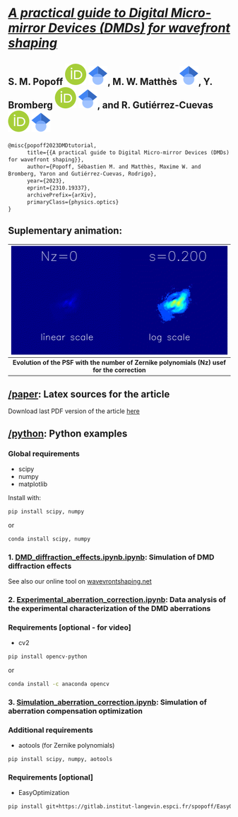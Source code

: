 # [_A practical guide to Digital Micro-mirror Devices (DMDs) for wavefront shaping_](https://arxiv.org/abs/XXXX)

<!-- [![DOI](https://zenodo.org/badge/DOI/10.48550/arXiv.2310.19337.svg)](https://doi.org/10.48550/arXiv.2310.19337) -->

## **S. M. Popoff [![](./ressources/logos//orcid.svg)](https://orcid.org/0000-0002-7199-9814) [![](./ressources/logos/gscholar.svg)](https://scholar.google.com/citations?user=2OuzjokAAAAJ), M. W. Matthès [![](./ressources/logos/gscholar.svg)](https://scholar.google.com/citations?user=daSSCjUAAAAJ), Y. Bromberg [![](./ressources/logos//orcid.svg)](https://orcid.org/0000-0003-2565-7394) [![](./ressources/logos/gscholar.svg)](https://scholar.google.com/citations?user=S5znnzoAAAAJ), and R. Gutiérrez-Cuevas [![](./ressources/logos/orcid.svg)](https://orcid.org/0000-0002-3451-6684) [![](./ressources/logos/gscholar.svg)](https://scholar.google.com/citations?user=7BSmVYkAAAAJ)**

```
@misc{popoff2023DMDtutorial,
      title={{A practical guide to Digital Micro-mirror Devices (DMDs) for wavefront shaping}},
      author={Popoff, Sébastien M. and Matthès, Maxime W. and Bromberg, Yaron and Gutiérrez-Cuevas, Rodrigo},
      year={2023},
      eprint={2310.19337},
      archivePrefix={arXiv},
      primaryClass={physics.optics}
}
```

## Suplementary animation:

|                       ![video](./python/movie_evol_n_zernike_psf.gif)                        |
| :------------------------------------------------------------------------------------------: |
| **Evolution of the PSF with the number of Zernike polynomials (Nz) usef for the correction** |

## [/paper](paper/): Latex sources for the article

Download last PDF version of the article [here](./paper/main.pdf)

## [/python](python/): Python examples

### Global requirements

- scipy
- numpy
- matplotlib

Install with:

```bash
pip install scipy, numpy
```

or

```bash
conda install scipy, numpy
```

### 1. [DMD_diffraction_effects.ipynb.ipynb](python/DMD_diffraction_effects.ipynb.ipynb): Simulation of DMD diffraction effects

See also our online tool on [wavevrontshaping.net](https://www.wavefrontshaping.net/post/id/49)

### 2. [Experimental_aberration_correction.ipynb](python/Experimental_aberration_correction.ipynb): Data analysis of the experimental characterization of the DMD aberrations

### Requirements \[optional - for video\]

- cv2

```bash
pip install opencv-python
```

or

```bash
conda install -c anaconda opencv
```

### 3. [Simulation_aberration_correction.ipynb](python/Simulation_aberration_correction.ipynb): Simulation of aberration compensation optimization

### Additional requirements

- aotools (for Zernike polynomials)

```bash
pip install scipy, numpy, aotools
```

### Requirements \[optional\]

- EasyOptimization

```bash
pip install git+https://gitlab.institut-langevin.espci.fr/spopoff/EasyOptimization.git
```
